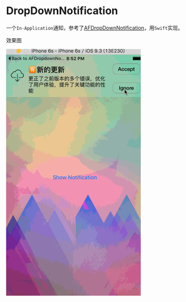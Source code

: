 # DropDownNotification

一个`In-Application`通知，参考了[AFDropDownNotification](https://github.com/AlvaroFranco/AFDropdownNotification)，用`Swift`实现。

效果图

![preview](preview.gif)
